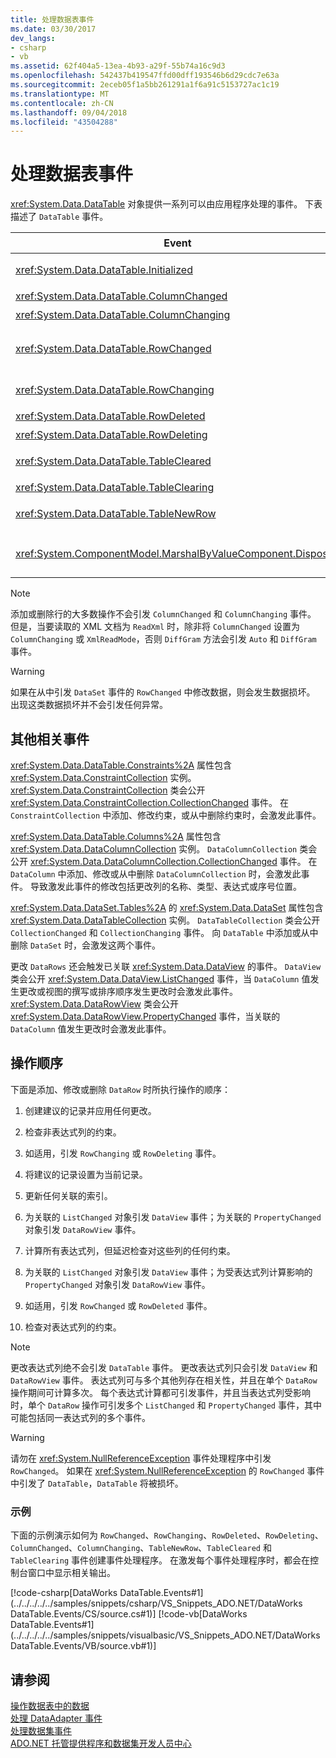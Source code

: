 ```yaml
---
title: 处理数据表事件
ms.date: 03/30/2017
dev_langs:
- csharp
- vb
ms.assetid: 62f404a5-13ea-4b93-a29f-55b74a16c9d3
ms.openlocfilehash: 542437b419547ffd00dff193546b6d29cdc7e63a
ms.sourcegitcommit: 2eceb05f1a5bb261291a1f6a91c5153727ac1c19
ms.translationtype: MT
ms.contentlocale: zh-CN
ms.lasthandoff: 09/04/2018
ms.locfileid: "43504288"
---
```

# <a name="handling-datatable-events"></a>处理数据表事件
<xref:System.Data.DataTable> 对象提供一系列可以由应用程序处理的事件。 下表描述了 `DataTable` 事件。  
  
|Event|描述|  
|-----------|-----------------|  
|<xref:System.Data.DataTable.Initialized>|在调用 <xref:System.Data.DataTable.EndInit%2A> 的 `DataTable` 方法后发生。 此事件主要用于支持设计时方案。|  
|<xref:System.Data.DataTable.ColumnChanged>|在成功更改 <xref:System.Data.DataColumn> 中的值后发生。|  
|<xref:System.Data.DataTable.ColumnChanging>|提交 `DataColumn` 的值后发生。|  
|<xref:System.Data.DataTable.RowChanged>|在成功更改 `DataColumn` 值或 <xref:System.Data.DataRow.RowState%2A> 中 <xref:System.Data.DataRow> 的 `DataTable` 后发生。|  
|<xref:System.Data.DataTable.RowChanging>|在提交对 `DataColumn` 值或 `RowState` 中 `DataRow` 的 `DataTable` 的更改后发生。|  
|<xref:System.Data.DataTable.RowDeleted>|在 `DataRow` 中的 `DataTable` 已标记为 `Deleted` 后发生。|  
|<xref:System.Data.DataTable.RowDeleting>|在 `DataRow` 中的 `DataTable` 标记为 `Deleted` 前发生。|  
|<xref:System.Data.DataTable.TableCleared>|在对 <xref:System.Data.DataTable.Clear%2A> 的 `DataTable` 方法的调用已成功清除每个 `DataRow` 后发生。|  
|<xref:System.Data.DataTable.TableClearing>|在调用 `Clear` 方法后，开始执行 `Clear` 操作前发生。|  
|<xref:System.Data.DataTable.TableNewRow>|在对 `DataRow` 的 `NewRow` 方法的调用创建了新 `DataTable` 后发生。|  
|<xref:System.ComponentModel.MarshalByValueComponent.Disposed>|在 `DataTable` 被 `Disposed` 时发生。 从 <xref:System.ComponentModel.MarshalByValueComponent> 继承。|  
  
> [!NOTE]
>  添加或删除行的大多数操作不会引发 `ColumnChanged` 和 `ColumnChanging` 事件。 但是，当要读取的 XML 文档为 `ReadXml` 时，除非将 `ColumnChanged` 设置为 `ColumnChanging` 或 `XmlReadMode`，否则 `DiffGram` 方法会引发 `Auto` 和 `DiffGram` 事件。  
  
> [!WARNING]
>  如果在从中引发 `DataSet` 事件的 `RowChanged` 中修改数据，则会发生数据损坏。 出现这类数据损坏并不会引发任何异常。  
  
## <a name="additional-related-events"></a>其他相关事件  
 <xref:System.Data.DataTable.Constraints%2A> 属性包含 <xref:System.Data.ConstraintCollection> 实例。 <xref:System.Data.ConstraintCollection> 类会公开 <xref:System.Data.ConstraintCollection.CollectionChanged> 事件。 在 `ConstraintCollection` 中添加、修改约束，或从中删除约束时，会激发此事件。  
  
 <xref:System.Data.DataTable.Columns%2A> 属性包含 <xref:System.Data.DataColumnCollection> 实例。 `DataColumnCollection` 类会公开 <xref:System.Data.DataColumnCollection.CollectionChanged> 事件。 在 `DataColumn` 中添加、修改或从中删除 `DataColumnCollection` 时，会激发此事件。 导致激发此事件的修改包括更改列的名称、类型、表达式或序号位置。  
  
 <xref:System.Data.DataSet.Tables%2A> 的 <xref:System.Data.DataSet> 属性包含 <xref:System.Data.DataTableCollection> 实例。 `DataTableCollection` 类会公开 `CollectionChanged` 和 `CollectionChanging` 事件。 向 `DataTable` 中添加或从中删除 `DataSet` 时，会激发这两个事件。  
  
 更改 `DataRows` 还会触发已关联 <xref:System.Data.DataView> 的事件。 `DataView` 类会公开 <xref:System.Data.DataView.ListChanged> 事件，当 `DataColumn` 值发生更改或视图的撰写或排序顺序发生更改时会激发此事件。 <xref:System.Data.DataRowView> 类会公开 <xref:System.Data.DataRowView.PropertyChanged> 事件，当关联的 `DataColumn` 值发生更改时会激发此事件。  
  
## <a name="sequence-of-operations"></a>操作顺序  
 下面是添加、修改或删除 `DataRow` 时所执行操作的顺序：  
  
1.  创建建议的记录并应用任何更改。  
  
2.  检查非表达式列的约束。  
  
3.  如适用，引发 `RowChanging` 或 `RowDeleting` 事件。  
  
4.  将建议的记录设置为当前记录。  
  
5.  更新任何关联的索引。  
  
6.  为关联的 `ListChanged` 对象引发 `DataView` 事件；为关联的 `PropertyChanged` 对象引发 `DataRowView` 事件。  
  
7.  计算所有表达式列，但延迟检查对这些列的任何约束。  
  
8.  为关联的 `ListChanged` 对象引发 `DataView` 事件；为受表达式列计算影响的 `PropertyChanged` 对象引发 `DataRowView` 事件。  
  
9. 如适用，引发 `RowChanged` 或 `RowDeleted` 事件。  
  
10. 检查对表达式列的约束。  
  
> [!NOTE]
>  更改表达式列绝不会引发 `DataTable` 事件。 更改表达式列只会引发 `DataView` 和 `DataRowView` 事件。 表达式列可与多个其他列存在相关性，并且在单个 `DataRow` 操作期间可计算多次。 每个表达式计算都可引发事件，并且当表达式列受影响时，单个 `DataRow` 操作可引发多个 `ListChanged` 和 `PropertyChanged` 事件，其中可能包括同一表达式列的多个事件。  
  
> [!WARNING]
>  请勿在 <xref:System.NullReferenceException> 事件处理程序中引发 `RowChanged`。 如果在 <xref:System.NullReferenceException> 的 `RowChanged` 事件中引发了 `DataTable`，`DataTable` 将被损坏。  
  
### <a name="example"></a>示例  
 下面的示例演示如何为 `RowChanged`、`RowChanging`、`RowDeleted`、`RowDeleting`、`ColumnChanged`、`ColumnChanging`、`TableNewRow`、`TableCleared` 和 `TableClearing` 事件创建事件处理程序。 在激发每个事件处理程序时，都会在控制台窗口中显示相关输出。  
  
 [!code-csharp[DataWorks DataTable.Events#1](../../../../../samples/snippets/csharp/VS_Snippets_ADO.NET/DataWorks DataTable.Events/CS/source.cs#1)]
 [!code-vb[DataWorks DataTable.Events#1](../../../../../samples/snippets/visualbasic/VS_Snippets_ADO.NET/DataWorks DataTable.Events/VB/source.vb#1)]  
  
## <a name="see-also"></a>请参阅  
 [操作数据表中的数据](../../../../../docs/framework/data/adonet/dataset-datatable-dataview/manipulating-data-in-a-datatable.md)  
 [处理 DataAdapter 事件](../../../../../docs/framework/data/adonet/handling-dataadapter-events.md)  
 [处理数据集事件](../../../../../docs/framework/data/adonet/dataset-datatable-dataview/handling-dataset-events.md)  
 [ADO.NET 托管提供程序和数据集开发人员中心](https://go.microsoft.com/fwlink/?LinkId=217917)

